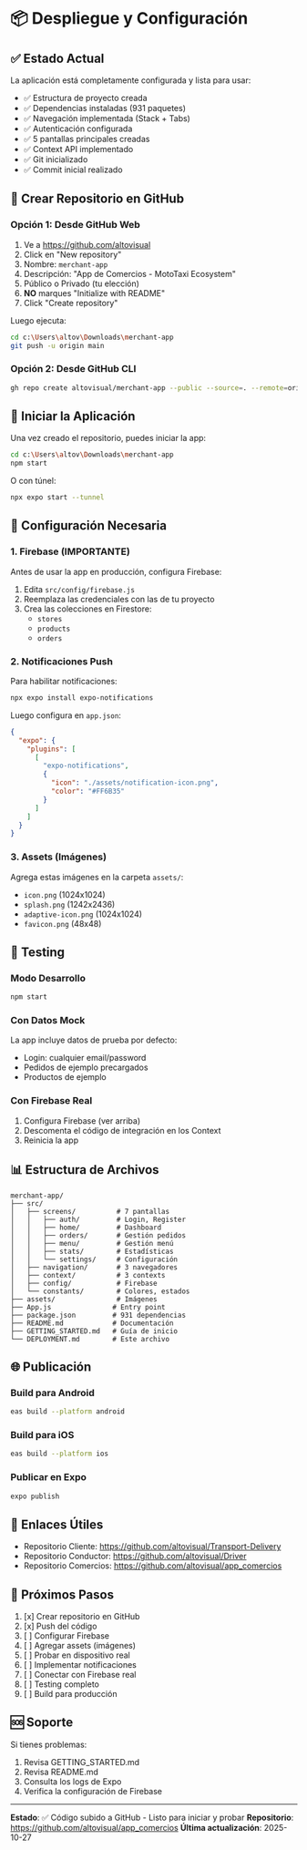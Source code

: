 # 📦 Despliegue y Configuración

## ✅ Estado Actual

La aplicación está completamente configurada y lista para usar:

- ✅ Estructura de proyecto creada
- ✅ Dependencias instaladas (931 paquetes)
- ✅ Navegación implementada (Stack + Tabs)
- ✅ Autenticación configurada
- ✅ 5 pantallas principales creadas
- ✅ Context API implementado
- ✅ Git inicializado
- ✅ Commit inicial realizado

## 🚀 Crear Repositorio en GitHub

### Opción 1: Desde GitHub Web

1. Ve a https://github.com/altovisual
2. Click en "New repository"
3. Nombre: `merchant-app`
4. Descripción: "App de Comercios - MotoTaxi Ecosystem"
5. Público o Privado (tu elección)
6. **NO** marques "Initialize with README"
7. Click "Create repository"

Luego ejecuta:
```bash
cd c:\Users\altov\Downloads\merchant-app
git push -u origin main
```

### Opción 2: Desde GitHub CLI

```bash
gh repo create altovisual/merchant-app --public --source=. --remote=origin --push
```

## 📱 Iniciar la Aplicación

Una vez creado el repositorio, puedes iniciar la app:

```bash
cd c:\Users\altov\Downloads\merchant-app
npm start
```

O con túnel:
```bash
npx expo start --tunnel
```

## 🔧 Configuración Necesaria

### 1. Firebase (IMPORTANTE)

Antes de usar la app en producción, configura Firebase:

1. Edita `src/config/firebase.js`
2. Reemplaza las credenciales con las de tu proyecto
3. Crea las colecciones en Firestore:
   - `stores`
   - `products`
   - `orders`

### 2. Notificaciones Push

Para habilitar notificaciones:

```bash
npx expo install expo-notifications
```

Luego configura en `app.json`:
```json
{
  "expo": {
    "plugins": [
      [
        "expo-notifications",
        {
          "icon": "./assets/notification-icon.png",
          "color": "#FF6B35"
        }
      ]
    ]
  }
}
```

### 3. Assets (Imágenes)

Agrega estas imágenes en la carpeta `assets/`:
- `icon.png` (1024x1024)
- `splash.png` (1242x2436)
- `adaptive-icon.png` (1024x1024)
- `favicon.png` (48x48)

## 🧪 Testing

### Modo Desarrollo
```bash
npm start
```

### Con Datos Mock
La app incluye datos de prueba por defecto:
- Login: cualquier email/password
- Pedidos de ejemplo precargados
- Productos de ejemplo

### Con Firebase Real
1. Configura Firebase (ver arriba)
2. Descomenta el código de integración en los Context
3. Reinicia la app

## 📊 Estructura de Archivos

```
merchant-app/
├── src/
│   ├── screens/          # 7 pantallas
│   │   ├── auth/         # Login, Register
│   │   ├── home/         # Dashboard
│   │   ├── orders/       # Gestión pedidos
│   │   ├── menu/         # Gestión menú
│   │   ├── stats/        # Estadísticas
│   │   └── settings/     # Configuración
│   ├── navigation/       # 3 navegadores
│   ├── context/          # 3 contexts
│   ├── config/           # Firebase
│   └── constants/        # Colores, estados
├── assets/               # Imágenes
├── App.js               # Entry point
├── package.json         # 931 dependencias
├── README.md            # Documentación
├── GETTING_STARTED.md   # Guía de inicio
└── DEPLOYMENT.md        # Este archivo
```

## 🌐 Publicación

### Build para Android
```bash
eas build --platform android
```

### Build para iOS
```bash
eas build --platform ios
```

### Publicar en Expo
```bash
expo publish
```

## 🔗 Enlaces Útiles

- Repositorio Cliente: https://github.com/altovisual/Transport-Delivery
- Repositorio Conductor: https://github.com/altovisual/Driver
- Repositorio Comercios: https://github.com/altovisual/app_comercios

## 📝 Próximos Pasos

1. [x] Crear repositorio en GitHub
2. [x] Push del código
3. [ ] Configurar Firebase
4. [ ] Agregar assets (imágenes)
5. [ ] Probar en dispositivo real
6. [ ] Implementar notificaciones
7. [ ] Conectar con Firebase real
8. [ ] Testing completo
9. [ ] Build para producción

## 🆘 Soporte

Si tienes problemas:
1. Revisa GETTING_STARTED.md
2. Revisa README.md
3. Consulta los logs de Expo
4. Verifica la configuración de Firebase

---

**Estado**: ✅ Código subido a GitHub - Listo para iniciar y probar
**Repositorio**: https://github.com/altovisual/app_comercios
**Última actualización**: 2025-10-27
